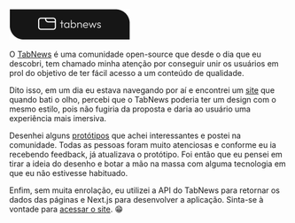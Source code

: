 <img src="./public/brand_logo.png">

<br>

O [TabNews](https://tabnews.com.br) é uma comunidade open-source que desde o dia que eu descobri, tem chamado minha atenção por conseguir unir os usuários em prol do objetivo de ter fácil acesso a um conteúdo de qualidade.

Dito isso, em um dia eu estava navegando por aí e encontrei um [site](https://interface.community) que quando bati o olho, percebi que o TabNews poderia ter um design com o mesmo estilo, pois não fugiria da proposta e daria ao usuário uma experiência mais imersiva.

Desenhei alguns [protótipos](https://imgur.com/a/gI6cqo7) que achei interessantes e postei na comunidade. Todas as pessoas foram muito atenciosas e conforme eu ia recebendo feedback, já atualizava o protótipo. Foi então que eu pensei em tirar a ideia do desenho e botar a mão na massa com alguma tecnologia em que eu não estivesse habituado.

Enfim, sem muita enrolação, eu utilizei a API do TabNews para retornar os dados das páginas e Next.js para desenvolver a aplicação. Sinta-se à vontade para [acessar o site](https://tabnews-redesign.netlify.app). 😁